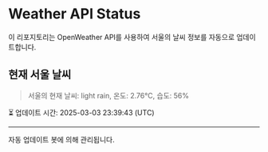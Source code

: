 
# Weather API Status

이 리포지토리는 OpenWeather API를 사용하여 서울의 날씨 정보를 자동으로 업데이트합니다.

## 현재 서울 날씨
> 서울의 현재 날씨: light rain, 온도: 2.76°C, 습도: 56%

⏳ 업데이트 시간: 2025-03-03 23:39:43 (UTC)

---
자동 업데이트 봇에 의해 관리됩니다.
